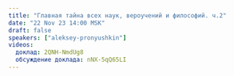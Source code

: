 ```yaml
---
title: "Главная тайна всех наук, вероучений и философий. ч.2"
date: "22 Nov 23 14:00 MSK"
draft: false
speakers: ["aleksey-pronyushkin"]
videos:
  доклад: 2QNH-NmdUg8
  обсуждение доклада: nNX-5qQ65LI
---
```

